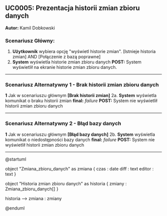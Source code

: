 ## UC0005: Prezentacja historii zmian zbioru danych

**Autor:** Kamil Dobkowski

### Scenariusz Główny:

1. **Użytkownik** wybiera opcję "wyświetl historie zmian".
[Istnieje historia zmian] AND [Połączenie z bazą poprawne]
2. **System** wyświetla historie zmian zbioru danych
**POST:** System wyświetlił na ekranie historie zmian zbioru danych.

---

### Scenariusz Alternatywny 1 - Brak historii zmian zbioru danych

**1** Jak w scenariuszu głównym
**[Brak historii zmian]**
2a. **System** wyświetla komunikat o braku historii zmian
**final:** *failure*
**POST:** System nie wyświetlił historii zmian zbioru danych

---

### Scenariusz Alternatywny 2 - Błąd bazy danych

**1** Jak w scenariuszu głównym
**[Błąd bazy danych]**
2b. **System** wyświetla komunikat o niedostępności bazy danych
**final:** *failure*
**POST:** System nie wyświetlił historii zmian zbioru danych

---

@startuml

object "Zmiana_zbioru_danych" as zmiana {
  czas   : date
  diff   : text
  editor : text
}

object "Historia zmian zbioru danych" as historia {
  zmiany : Zmiana_zbioru_danych[]
}

historia --> zmiana : zmiany

@enduml
